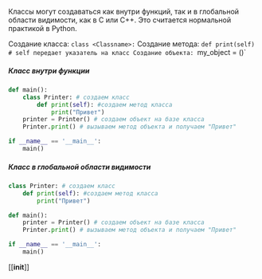
Классы могут создаваться как внутри функций, так и в глобальной области видимости, как в C или C++. Это считается нормальной практикой в Python.

Создание класса: `class <Classname>:`
Создание метода: `def print(self) # self передает указатель на класс
Создание объекта: `my_object = <Classname>()`

##### Класс внутри функции

```Python
def main():
	class Printer: # создаем класс
		def print(self): #создаем метод класса
		    print("Привет")
	printer = Printer() # создаем объект на базе класса
	Printer.print() # вызываем метод объекта и получаем "Привет"

if __name__ == '__main__':
	main()
```

##### Класс в глобальной области видимости

```Python
class Printer: # создаем класс
	def print(self): #создаем метод класса
		print("Привет")

def main():
	printer = Printer() # создаем объект на базе класса
	Printer.print() # вызываем метод объекта и получаем "Привет"

if __name__ == '__main__':
	main()
```

[[__init__]]